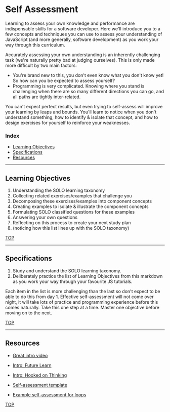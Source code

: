 # Self Assessment

Learning to assess your own knowledge and performance are indispensable skills for a software developer.  Here we'll introduce you to a few concepts and techniques you can use to assess your understanding of JavaScript (and more generally, software development) as you work your way through this curriculum.

Accurately assessing your own understanding is an inherently challenging task (we're naturally pretty bad at judging ourselves).  This is only made more difficult by two main factors:

* You're brand new to this, you don't even know what you don't know yet! So how can you be expected to assess yourself?
* Programming is very complicated.  Knowing where you stand is challenging when there are so many different directions you can go, and all paths are tightly inter-related.

You can't expect perfect results, but even trying to self-assess will improve your learning by leaps and bounds.  You'll learn to notice when you don't understand something, how to identify & isolate that concept, and how to design exercises for yourself to reinforce your weaknesses.

### Index
* [Learning Objectives](#learning-objectives)
* [Specifications](#specifications)
* [Resources](#resources)

---

## Learning Objectives

1. Understanding the SOLO learning taxonomy
2. Collecting related exercises/examples that challenge you
3. Decomposing these exercises/examples into component concepts
4. Creating examples to isolate & illustrate the component concepts
5. Formulating SOLO classified questions for these examples
6. Answering your own questions
7. Reflecting on this process to create your next study plan
8. (noticing how this list lines up with the SOLO taxonomy)


[TOP](#self-assessment)

---

## Specifications

1. Study and understand the SOLO learning taxonomy.
2. Deliberately practice the list of Learning Objectives from this markdown as you work your way through your favourite JS tutorials.

Each item in the list is more challenging than the last so don't expect to be able to do this from day 1.  Effective self-assessment will not come over night, it will take lots of practice and programming experience before this comes naturally.  Take this one step at a time.  Master one objective before moving on to the next.


[TOP](#self-assessment)


___

## Resources

* [Great intro video](https://www.youtube.com/watch?v=_ZoIPXJ8XRQ)
* [Intro: Future Learn](https://www.futurelearn.com/courses/learning-teaching-university/0/steps/26410)
* [Intro: Hooked on Thinking](http://www.pamhook.com/mediawiki/images/b/b2/SOLO_Taxonomy%2C_Scratch_and_Angles_in_Geometry.pdf)

* [Self-assessment template](http://pamhook.com/mediawiki/images/e/ee/SOLO_Functioning_Knowledge_Rubric_Template.pdf)
* [Example self-assessment for loops](http://pamhook.com/mediawiki/images/1/10/HookED_Writing_Code_Rubric.pdf)


[TOP](#self-assessment)


